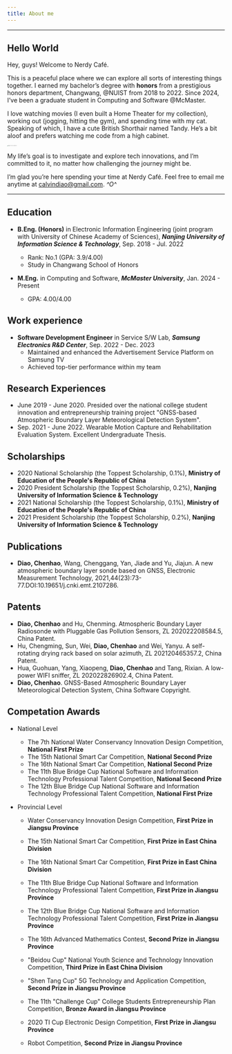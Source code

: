 ```yaml
---
title: About me
---
```


---

## Hello World

Hey, guys! Welcome to Nerdy Café. 

This is a peaceful place where we can explore all sorts of interesting things together. I earned my bachelor’s degree with **honors** from a prestigious honors department, Changwang, @NUIST from 2018 to 2022. Since 2024, I’ve been a graduate student in Computing and Software @McMaster.

I love watching movies (I even built a Home Theater for my collection), working out (jogging, hitting the gym), and spending time with my cat. Speaking of which, I have a cute British Shorthair named Tandy. He’s a bit aloof and prefers watching me code from a high cabinet.

<img src="http://img.pandior.ink/tandy.jpeg" alt="image-20240725110916360 PM" style="zoom: 10%;" />

My life’s goal is to investigate and explore tech innovations, and I’m committed to it, no matter how challenging the journey might be.

I’m glad you’re here spending your time at Nerdy Café. Feel free to email me anytime at calvindiao@gmail.com. *^O^*

---

## Education

- <b><font>B.Eng. (Honors)</b> in Electronic Information Engineering (joint program with University of Chinese Academy of Sciences), ***Nanjing University of Information Science & Technology***, Sep. 2018 - Jul. 2022
  - Rank: No.1 (GPA: 3.9/4.00)
  - Study in Changwang School of Honors

- <b><font>M.Eng.</b> in Computing and Software, ***McMaster University***, Jan. 2024 - Present
  - GPA: 4.00/4.00
  

## Work experience

- **Software Development Engineer** in Service S/W Lab, ***Samsung Electronics R&D Center***, Sep. 2022 - Dec. 2023
  - Maintained and enhanced the Advertisement Service Platform on Samsung TV
  - Achieved top-tier performance within my team

## Research Experiences

- June 2019 - June 2020. Presided over the national college student innovation and entrepreneurship training project "GNSS-based Atmospheric Boundary Layer Meteorological Detection System". 
- Sep. 2021 - June 2022. Wearable Motion Capture and Rehabilitation Evaluation System. Excellent Undergraduate Thesis.

## Scholarships

- 2020 National Scholarship (the Toppest Scholarship, 0.1%), **Ministry of Education of the People's Republic of China**
- 2020 President Scholarship (the Toppest Scholarship, 0.2%), **Nanjing University of Information Science & Technology** 
- 2021 National Scholarship (the Toppest Scholarship, 0.1%), **Ministry of Education of the People's Republic of China**
- 2021 President Scholarship (the Toppest Scholarship, 0.2%), **Nanjing University of Information Science & Technology** 

## Publications

- **Diao, Chenhao**, Wang, Chenggang, Yan, Jiade and Yu, Jiajun. A new atmospheric boundary layer sonde based on GNSS, Electronic Measurement Technology, 2021,44(23):73-77.DOI:10.19651/j.cnki.emt.2107286.

## Patents

- **Diao, Chenhao** and Hu, Chenming. Atmospheric Boundary Layer Radiosonde with Pluggable Gas Pollution Sensors, ZL 202022208584.5, China Patent.
- Hu, Chengming, Sun, Wei, **Diao, Chenhao** and Wei, Yanyu. A self-rotating drying rack based on solar azimuth, ZL 202120465357.2, China Patent.
- Hua, Guohuan, Yang, Xiaopeng, **Diao, Chenhao** and Tang, Rixian. A low-power WIFI sniffer, ZL 202022826902.4, China Patent.
- **Diao, Chenhao**. GNSS-Based Atmospheric Boundary Layer Meteorological Detection System, China Software Copyright.

## Competation Awards

- National Level
  - The 7th National Water Conservancy Innovation Design Competition, **National First Prize**
  - The 15th National Smart Car Competition, **National Second Prize**
  - The 16th National Smart Car Competition, **National Second Prize**
  - The 11th Blue Bridge Cup National Software and Information Technology Professional Talent Competition, **National Second Prize**
  - The 12th Blue Bridge Cup National Software and Information Technology Professional Talent Competition, **National First Prize**

- Provincial Level

  - Water Conservancy Innovation Design Competition, **First Prize in Jiangsu Province**

  - The 15th National Smart Car Competition, **First Prize in East China Division**

  - The 16th National Smart Car Competition, **First Prize in East China Division**

  - The 11th Blue Bridge Cup National Software and Information Technology Professional Talent Competition, **First Prize in Jiangsu Province**

  - The 12th Blue Bridge Cup National Software and Information Technology Professional Talent Competition, **First Prize in Jiangsu Province**

  - The 16th Advanced Mathematics Contest, **Second Prize in Jiangsu Province**

  - "Beidou Cup" National Youth Science and Technology Innovation Competition, **Third Prize in East China Division**

  - "Shen Tang Cup" 5G Technology and Application Competition, **Second Prize in Jiangsu Province**

  - The 11th "Challenge Cup" College Students Entrepreneurship Plan Competition, **Bronze Award in Jiangsu Province**

  - 2020 TI Cup Electronic Design Competition, **First Prize in Jiangsu Province**

  - Robot Competition, **Second Prize in Jiangsu Province**

